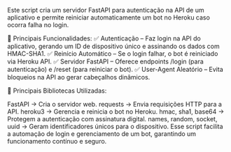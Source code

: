 Este script cria um servidor FastAPI para autenticação na API de um aplicativo e permite reiniciar automaticamente um bot no Heroku caso ocorra falha no login.

🔹 Principais Funcionalidades:
✅ Autenticação – Faz login na API do aplicativo, gerando um ID de dispositivo único e assinando os dados com HMAC-SHA1.
✅ Reinício Automático – Se o login falhar, o bot é reiniciado via Heroku API.
✅ Servidor FastAPI – Oferece endpoints /login (para autenticação) e /reset (para reiniciar o bot).
✅ User-Agent Aleatório – Evita bloqueios na API ao gerar cabeçalhos dinâmicos.

🔹 Principais Bibliotecas Utilizadas:

FastAPI → Cria o servidor web.
requests → Envia requisições HTTP para a API.
heroku3 → Gerencia e reinicia o bot no Heroku.
hmac, sha1, base64 → Protegem a autenticação com assinatura digital.
names, random, socket, uuid → Geram identificadores únicos para o dispositivo.
Esse script facilita a automação de login e gerenciamento de um bot, garantindo um funcionamento contínuo e seguro.
